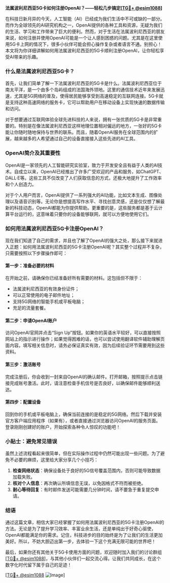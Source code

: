 **法属波利尼西亚5G卡如何注册OpenAI？——轻松几步搞定[[TG💪+ @esim1088](https://t.me/s/esim1088)]**

在科技日新月异的今天，人工智能（AI）已经成为我们生活中不可或缺的一部分。而作为全球领先的AI研究机构之一，OpenAI提供的各种工具和资源，无疑为我们的生活、学习和工作带来了巨大的便利。然而，对于生活在法属波利尼西亚的朋友来说，如何注册并使用OpenAI可能是一个让人感到困惑的问题。尤其是在这里使用5G卡上网的情况下，很多小伙伴可能会担心操作复杂或者语言不通。别担心！本文将为你详细讲解如何用法属波利尼西亚的5G卡顺利注册OpenAI，让你轻松享受AI带来的乐趣。

### 什么是法属波利尼西亚5G卡？

首先，让我们简单了解一下法属波利尼西亚的5G卡是什么。法属波利尼西亚位于南太平洋，是一个由多个岛屿组成的法国海外领地。这里的通信技术近年来发展迅速，尤其是5G网络的普及，使得居民能够享受到高速稳定的互联网连接。5G卡就是支持这种高速网络的服务卡，它可以帮助用户在移动设备上实现快速的数据传输和访问。

对于想要通过互联网体验全球先进科技的人来说，拥有一张优质的5G卡是非常重要的。特别是在像法属波利尼西亚这样地理位置相对偏远的地方，一张好的5G卡能让你随时随地保持与世界的联系。而且，随着OpenAI服务在全球范围内的扩展，越来越多的人希望通过自己的设备直接接入这些先进的AI工具。

### OpenAI简介及其重要性

OpenAI是一家领先的人工智能研究实验室，致力于开发安全且有益于人类的AI技术。自成立以来，OpenAI已经推出了许多广受欢迎的产品和服务，如ChatGPT、DALL·E等。这些工具不仅改变了人们获取信息的方式，还极大地提升了工作效率和个人创造力。

对于个人用户而言，OpenAI提供了一系列强大的AI功能，比如文本生成、图像处理以及语音识别等。无论你是想提高写作水平、寻找创意灵感，还是仅仅想了解最新的科技动态，OpenAI都能为你提供帮助。更重要的是，这些服务都是基于云计算平台运行的，这意味着只要你的设备能够联网，就可以方便地使用它们。

### 如何用法属波利尼西亚5G卡注册OpenAI？

现在我们知道了自己的需求，并且也了解了OpenAI的强大之处，那么接下来就进入正题：如何用法属波利尼西亚的5G卡注册OpenAI呢？其实整个过程并不复杂，只需要按照以下步骤操作即可：

#### 第一步：准备必要的材料
在开始之前，请确保你已经准备好所有需要的材料。这包括但不限于：
- 法属波利尼西亚的有效身份证件；
- 可以正常使用的电子邮件地址；
- 支持5G网络的智能手机或平板电脑；
- 充足的流量套餐。

#### 第二步：申请OpenAI账户
访问OpenAI官网并点击“Sign Up”按钮。如果你的英语水平较好，可以直接按照网站上的指示进行操作；如果觉得困难的话，也可以尝试使用翻译软件辅助理解页面内容。填写相关信息时，请务必保证真实有效，因为后续验证环节需要用到这些资料。

#### 第三步：激活账号
完成注册后，你会收到一封来自OpenAI的确认邮件。打开邮箱，按照提示点击链接完成账号激活。此时，请注意检查手机信号是否良好，以确保邮件能够顺利送达。

#### 第四步：配置设备
回到你的手机或平板电脑上，确保当前连接的是稳定的5G网络。然后下载并安装官方客户端应用程序（如果有），或者直接通过浏览器访问OpenAI的服务页面。登录刚刚创建好的账户，开始探索各种令人惊叹的功能吧！

### 小贴士：避免常见错误
虽然上述流程看起来很简单，但在实际操作过程中仍然可能出现一些问题。为了避免不必要的麻烦，这里给大家分享几个小技巧：
1. **检查网络状态**：确保设备处于良好的5G信号覆盖范围内，否则可能导致数据加载失败。
2. **核对个人信息**：再次确认所填信息无误，以免因格式不符而被拒绝。
3. **耐心等待回复**：有时邮件发送可能需要几分钟时间，请不要急于重复提交申请。

### 结语

通过这篇文章，相信大家已经掌握了如何用法属波利尼西亚的5G卡注册OpenAI的方法。无论是为了提升学习效率、丰富业余生活，还是单纯出于好奇心驱使，OpenAI都能满足你的需求。记住，科技进步的目的始终是为了让我们的生活更加美好。所以，不妨大胆迈出第一步，去体验一下这个充满无限可能的世界吧！

最后，如果你还有其他关于5G卡使用方面的问题，欢迎随时加入我们的讨论群组[[TG💪+ @esim1088](https://t.me/s/esim1088)]，与其他小伙伴们一起交流心得。让我们共同成长，在这个数字化时代留下属于自己的足迹！

[[TG💪+ @esim1088](https://t.me/s/esim1088) ![Image](https://i.postimg.cc/4NQfJmqS/Snipaste-2025-05-13-00-14-12.png)]